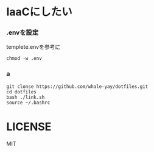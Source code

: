 # IaaCにしたい
### .envを設定
templete.envを参考に
```
chmod -w .env
```

### a
```
git clonse https://github.com/whale-yay/dotfiles.git
cd dotfiles
bash ./link.sh
source ~/.bashrc
```

# LICENSE
MIT
